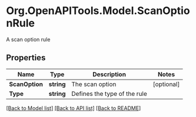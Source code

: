 # Org.OpenAPITools.Model.ScanOptionRule
A scan option rule

## Properties

Name | Type | Description | Notes
------------ | ------------- | ------------- | -------------
**ScanOption** | **string** | The scan option | [optional] 
**Type** | **string** | Defines the type of the rule | 

[[Back to Model list]](../README.md#documentation-for-models) [[Back to API list]](../README.md#documentation-for-api-endpoints) [[Back to README]](../README.md)

